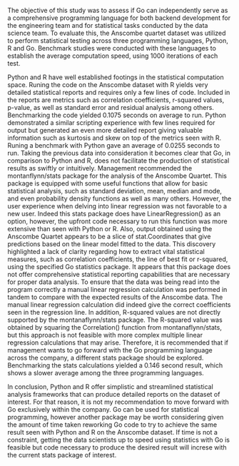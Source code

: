 The objective of this study was to assess if Go can independently serve as a comprehensive programming language for both backend development for the engineering team and for statistical tasks conducted by the data science team. To evaluate this, the Anscombe quartet dataset was utilized to perform statistical testing across three programming languages, Python, R and Go. Benchmark studies were conducted with these languages to establish the average computation speed, using 1000 iterations of each test.

Python and R have well established footings in the statistical computation space. Runing the code on the Anscombe dataset with R yields very detailed statistical reports and requires only a few lines of code. Included in the reports are metrics such as correlation coefficients, r-squared values, p-value, as well as standard error and residual analysis among others. Benchmarking the code yielded 0.1075 seconds on average to run. Python demonstrated a similar scripting experience with few lines required for output but generated an even more detailed report giving valuable information such as kurtosis and skew on top of the metrics seen with R. Runing a benchmark with Python gave an average of 0.0255 seconds to run.
Taking the previous data into consideration it becomes clear that Go, in comparison to Python and R, does not facilitate the production of statistical results as swiftly or intuitively. Management recommended the montanflynn/stats package for the analysis of the Anscombe Quartet. This package is equipped with some useful functions that allow for basic statistical analysis, such as standard deviation, mean, median and mode, and even probability density functions as well as many others. However, the user experience when delving into linear regression was not favorable to a new user. Indeed this stats package does have LinearRegression() as an option, however, the upfront code necessary to run this function was more extensive than seen with Python or R. Also, output obtained using the Anscombe Quartet appears to be a slice of stat.Coordinates that give predictions based on the linear model fitted to the data. This discovery highlighted a lack of clarity regarding how to extract vital statistical measures, such as correlation coefficients, the line of best fit or r-squared, using the specified Go statistics package. It appears that this package does not offer comprehensive statistical reporting capabilities that are necessary for proper data analysis. To ensure that the data was being read into the program correctly a manual linear regression calculation was performed in tandem to compare with the expected results of the Anscombe data. The manual linear regression calculation did indeed give the correct coefficients seen in the regression line. In addition, R-squared values are not directly supported by the montanaflynn/stats package. The R-squared value was obtained by squaring the Correlation() function from montanaflynn/stats, but this approach is not feasible with more complex multiple linear regression calculations that may arise. Therefore, it is recommended that if management wants to go forward with the Go programming language across the company, a different stats package should be explored. Benchmarking the stats calculations yielded a 0.146 second result, which shows a slower average among the three programming languages.

In conclusion, Python and R offer simplistic and streamlined statistical analysis frameworks that can produce detailed reports on the dataset of interest. For that reason, it is not my recommendation to move forward with Go exclusively within the company. Go can be used for statistical programming, however another package may be worth considering given the amount of time taken reworking Go code to try to achieve the same result seen with Python and R on the Anscombe dataset. If time is not a constraint, getting the data scientists up to speed using statistics with Go is feasible but code necessary to produce the desired result will increse with the current stats package of interest.

